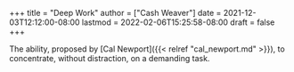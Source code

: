 +++
title = "Deep Work"
author = ["Cash Weaver"]
date = 2021-12-03T12:12:00-08:00
lastmod = 2022-02-06T15:25:58-08:00
draft = false
+++

The ability, proposed by [Cal Newport]({{< relref "cal_newport.md" >}}), to concentrate, without distraction, on a demanding task.
